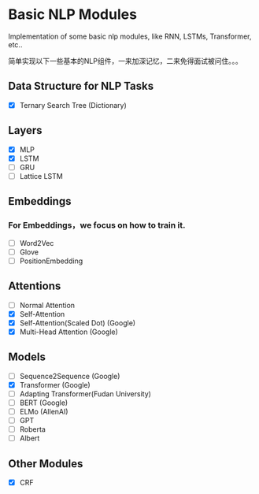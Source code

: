 # Basic NLP Modules
Implementation of some basic nlp modules, like RNN, LSTMs, Transformer, etc..

简单实现以下一些基本的NLP组件，一来加深记忆，二来免得面试被问住。。。

## Data Structure for NLP Tasks
- [x] Ternary Search Tree (Dictionary)

## Layers
- [x] MLP 
- [x] LSTM
- [ ] GRU
- [ ] Lattice LSTM

## Embeddings
### For Embeddings，we focus on how to train it.

- [ ] Word2Vec
- [ ] Glove
- [ ] PositionEmbedding

## Attentions
- [ ] Normal Attention
- [x] Self-Attention
- [x] Self-Attention(Scaled Dot) (Google)
- [x] Multi-Head Attention (Google)

## Models
- [ ] Sequence2Sequence (Google)
- [x] Transformer (Google)
- [ ] Adapting Transformer(Fudan University)
- [ ] BERT (Google)
- [ ] ELMo (AllenAI)
- [ ] GPT  
- [ ] Roberta
- [ ] Albert

## Other Modules
- [x] CRF
